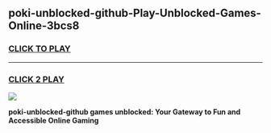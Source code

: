 
## poki-unblocked-github-Play-Unblocked-Games-Online-3bcs8
<h3>
<a href="https://premium76.site?title=poki-unblocked-github&ref=25A">CLICK TO PLAY</a></h3>
<hr>

<h3>
<a href="https://premium76.site?title=poki-unblocked-github&ref=25A">CLICK 2 PLAY</a>
  
</h3>

<a href="https://premium76.site?title=poki-unblocked-github&ref=25A"><img src="https://clearcache.store/games.png"></a>


**poki-unblocked-github games unblocked: Your Gateway to Fun and Accessible Online Gaming**
